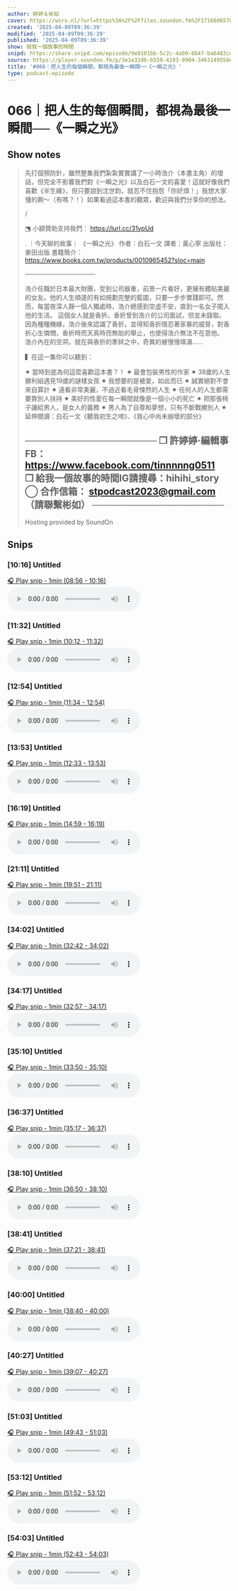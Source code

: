 ```yaml
---
author: 婷婷＆彬如
cover: https://wsrv.nl/?url=https%3A%2F%2Ffiles.soundon.fm%2F1716606570779-4e6fd851-5436-44ec-8297-758026106b0d.jpeg&w=200&h=200
created: '2025-04-09T09:36:39'
modified: '2025-04-09T09:36:39'
published: '2025-04-09T09:36:39'
show: 給我一個故事的時間
snipd: https://share.snipd.com/episode/9e8101bb-5c2c-4a09-8647-ba6483cd207d
source: https://player.soundon.fm/p/3e1e32d6-b559-4193-9904-3463149558e5/episodes/ae99937b-7977-4190-84c8-69cd949b5526
title: '#066｜把人生的每個瞬間，都視為最後一瞬間──《一瞬之光》'
type: podcast-episode
---
```


# 066｜把人生的每個瞬間，都視為最後一瞬間──《一瞬之光》
## Show notes
> 先打個預防針，雖然整集我們紮紮實實講了一小時浩介（本書主角）的壞話，但完全不影響我們對《一瞬之光》以及白石一文的喜愛！這就好像我們喜歡《半生緣》，但只要說到沈世鈞，就忍不住抱怨「你好煩！」我想大家懂的齁～（有嗎？！）如果看過這本書的聽眾，歡迎與我們分享你的想法。 
> 
> / 
> 
> ⬔ 小額贊助支持我們： https://lurl.cc/31ypUd  
> 
> . 
> ｜今天聊的故事｜ 
> 《一瞬之光》 
> 作者：白石一文 
> 譯者：黃心寧 
> 出版社：麥田出版 
> 書籍簡介： https://www.books.com.tw/products/0010965452?sloc=main  
> 
> ──────────────── 
> 
> 浩介任職於日本最大財團，受到公司器重，前景一片看好，更擁有體貼美麗的女友。他的人生順遂的有如規劃完整的藍圖，只要一步步實踐即可。然而，每當夜深人靜一個人獨處時，浩介總感到空虛不安，直到一名女子闖入他的生活。 
> 這個女人就是香折。香折曾到浩介的公司面試，但並未錄取。因為種種機緣，浩介後來認識了香折，並得知香折隱忍著家暴的威脅，對香折心生憐憫，香折時而天真時而無助的舉止，也使得浩介無法不在意他。 
> 浩介內在的空洞，就在與香折的牽絆之中，奇異的被慢慢填滿…… 
> 
> 
> ▍在這一集你可以聽到： 
> 
> ✷ 當時到底為何這麼喜歡這本書？！ 
> ✷ 最會包裝男性的作家 
> ✷ 38歲的人生勝利組遇見19歲的謎樣女孩 
> ✷ 我想要的是被愛，如此而已 
> ✷ 誠實絕對不會來自算計 
> ✷ 遠看非常美麗，不過近看毛骨悚然的人生 
> ✷ 任何人的人生都需要靠別人扶持 
> ✷ 美好的性愛在每一瞬間就像是一個小小的死亡 
> ✷ 把那張椅子讓給男人，是女人的義務 
> ✷ 男人為了自尊和夢想，只有不斷戰勝別人 
> ✷ 延伸閱讀：白石一文《聽我初生之啼》、《我心中尚未崩壞的部分》 
> 
> ──────────────────── 
> ❒ 許婷婷·編輯事FB： https://www.facebook.com/tinnnnng0511  
> ❒ 給我一個故事的時間IG請搜尋：hihihi_story 
> ◯ 合作信箱： stpodcast2023@gmail.com  （請聯繫彬如） 
> ──────────────────── 
> -- 
> Hosting provided by  SoundOn

## Snips
### [10:16] Untitled
[🎧 Play snip - 1min️ (08:56 - 10:16)](https://share.snipd.com/snip/6956dff5-6a9e-47d8-9c1d-1c6fc4280c6a)
<audio controls> <source src="https://rss.soundon.fm/rssf/3e1e32d6-b559-4193-9904-3463149558e5/feedurl/ae99937b-7977-4190-84c8-69cd949b5526/rssFileVip.mp3?timestamp=1744234408792#t=08:56,10:16"> </audio>
### [11:32] Untitled
[🎧 Play snip - 1min️ (10:12 - 11:32)](https://share.snipd.com/snip/7c401411-af92-41aa-b172-40e24007408f)
<audio controls> <source src="https://rss.soundon.fm/rssf/3e1e32d6-b559-4193-9904-3463149558e5/feedurl/ae99937b-7977-4190-84c8-69cd949b5526/rssFileVip.mp3?timestamp=1744234408792#t=10:12,11:32"> </audio>
### [12:54] Untitled
[🎧 Play snip - 1min️ (11:34 - 12:54)](https://share.snipd.com/snip/cf87fabe-61f7-4ec9-9dda-782919c64235)
<audio controls> <source src="https://rss.soundon.fm/rssf/3e1e32d6-b559-4193-9904-3463149558e5/feedurl/ae99937b-7977-4190-84c8-69cd949b5526/rssFileVip.mp3?timestamp=1744234408792#t=11:34,12:54"> </audio>
### [13:53] Untitled
[🎧 Play snip - 1min️ (12:33 - 13:53)](https://share.snipd.com/snip/54252967-aa34-42cf-b5f3-534e798e20d6)
<audio controls> <source src="https://rss.soundon.fm/rssf/3e1e32d6-b559-4193-9904-3463149558e5/feedurl/ae99937b-7977-4190-84c8-69cd949b5526/rssFileVip.mp3?timestamp=1744234408792#t=12:33,13:53"> </audio>
### [16:19] Untitled
[🎧 Play snip - 1min️ (14:59 - 16:19)](https://share.snipd.com/snip/67998562-bc2f-4089-8558-fde83eec3ad0)
<audio controls> <source src="https://rss.soundon.fm/rssf/3e1e32d6-b559-4193-9904-3463149558e5/feedurl/ae99937b-7977-4190-84c8-69cd949b5526/rssFileVip.mp3?timestamp=1744234408792#t=14:59,16:19"> </audio>
### [21:11] Untitled
[🎧 Play snip - 1min️ (19:51 - 21:11)](https://share.snipd.com/snip/f2820624-3e25-45ad-907a-7ff218172d90)
<audio controls> <source src="https://rss.soundon.fm/rssf/3e1e32d6-b559-4193-9904-3463149558e5/feedurl/ae99937b-7977-4190-84c8-69cd949b5526/rssFileVip.mp3?timestamp=1744234408792#t=19:51,21:11"> </audio>
### [34:02] Untitled
[🎧 Play snip - 1min️ (32:42 - 34:02)](https://share.snipd.com/snip/25fe0dd1-992a-4fa7-9aed-05c7a8bda9d8)
<audio controls> <source src="https://rss.soundon.fm/rssf/3e1e32d6-b559-4193-9904-3463149558e5/feedurl/ae99937b-7977-4190-84c8-69cd949b5526/rssFileVip.mp3?timestamp=1744234408792#t=32:42,34:02"> </audio>
### [34:17] Untitled
[🎧 Play snip - 1min️ (32:57 - 34:17)](https://share.snipd.com/snip/2698d6d4-8e3c-45c2-91c2-f0fd8376b0d7)
<audio controls> <source src="https://rss.soundon.fm/rssf/3e1e32d6-b559-4193-9904-3463149558e5/feedurl/ae99937b-7977-4190-84c8-69cd949b5526/rssFileVip.mp3?timestamp=1744234408792#t=32:57,34:17"> </audio>
### [35:10] Untitled
[🎧 Play snip - 1min️ (33:50 - 35:10)](https://share.snipd.com/snip/d79cad63-7162-4b59-a44e-c18ff58d3fa6)
<audio controls> <source src="https://rss.soundon.fm/rssf/3e1e32d6-b559-4193-9904-3463149558e5/feedurl/ae99937b-7977-4190-84c8-69cd949b5526/rssFileVip.mp3?timestamp=1744234408792#t=33:50,35:10"> </audio>
### [36:37] Untitled
[🎧 Play snip - 1min️ (35:17 - 36:37)](https://share.snipd.com/snip/f167f34b-bdbd-4c66-bc62-9969a9b2f21e)
<audio controls> <source src="https://rss.soundon.fm/rssf/3e1e32d6-b559-4193-9904-3463149558e5/feedurl/ae99937b-7977-4190-84c8-69cd949b5526/rssFileVip.mp3?timestamp=1744234408792#t=35:17,36:37"> </audio>
### [38:10] Untitled
[🎧 Play snip - 1min️ (36:50 - 38:10)](https://share.snipd.com/snip/65533af4-e8ac-4218-a4e4-61525ad89923)
<audio controls> <source src="https://rss.soundon.fm/rssf/3e1e32d6-b559-4193-9904-3463149558e5/feedurl/ae99937b-7977-4190-84c8-69cd949b5526/rssFileVip.mp3?timestamp=1744234408792#t=36:50,38:10"> </audio>
### [38:41] Untitled
[🎧 Play snip - 1min️ (37:21 - 38:41)](https://share.snipd.com/snip/3c2cd5e2-0bef-40ea-9da8-dce8689139c3)
<audio controls> <source src="https://rss.soundon.fm/rssf/3e1e32d6-b559-4193-9904-3463149558e5/feedurl/ae99937b-7977-4190-84c8-69cd949b5526/rssFileVip.mp3?timestamp=1744234408792#t=37:21,38:41"> </audio>
### [40:00] Untitled
[🎧 Play snip - 1min️ (38:40 - 40:00)](https://share.snipd.com/snip/4bff098c-1ac2-4c99-b266-4570ad903c1e)
<audio controls> <source src="https://rss.soundon.fm/rssf/3e1e32d6-b559-4193-9904-3463149558e5/feedurl/ae99937b-7977-4190-84c8-69cd949b5526/rssFileVip.mp3?timestamp=1744234408792#t=38:40,40:00"> </audio>
### [40:27] Untitled
[🎧 Play snip - 1min️ (39:07 - 40:27)](https://share.snipd.com/snip/bd75454c-33e5-4add-a10f-2b29ef15f03d)
<audio controls> <source src="https://rss.soundon.fm/rssf/3e1e32d6-b559-4193-9904-3463149558e5/feedurl/ae99937b-7977-4190-84c8-69cd949b5526/rssFileVip.mp3?timestamp=1744234408792#t=39:07,40:27"> </audio>
### [51:03] Untitled
[🎧 Play snip - 1min️ (49:43 - 51:03)](https://share.snipd.com/snip/767ea4fa-7d41-4352-bda5-4d7182737d32)
<audio controls> <source src="https://rss.soundon.fm/rssf/3e1e32d6-b559-4193-9904-3463149558e5/feedurl/ae99937b-7977-4190-84c8-69cd949b5526/rssFileVip.mp3?timestamp=1744234408792#t=49:43,51:03"> </audio>
### [53:12] Untitled
[🎧 Play snip - 1min️ (51:52 - 53:12)](https://share.snipd.com/snip/03ec67ea-d913-4153-8bca-1c533dbc61be)
<audio controls> <source src="https://rss.soundon.fm/rssf/3e1e32d6-b559-4193-9904-3463149558e5/feedurl/ae99937b-7977-4190-84c8-69cd949b5526/rssFileVip.mp3?timestamp=1744234408792#t=51:52,53:12"> </audio>
### [54:03] Untitled
[🎧 Play snip - 1min️ (52:43 - 54:03)](https://share.snipd.com/snip/08942061-0448-442a-88e9-fd810645d741)
<audio controls> <source src="https://rss.soundon.fm/rssf/3e1e32d6-b559-4193-9904-3463149558e5/feedurl/ae99937b-7977-4190-84c8-69cd949b5526/rssFileVip.mp3?timestamp=1744234408792#t=52:43,54:03"> </audio>
